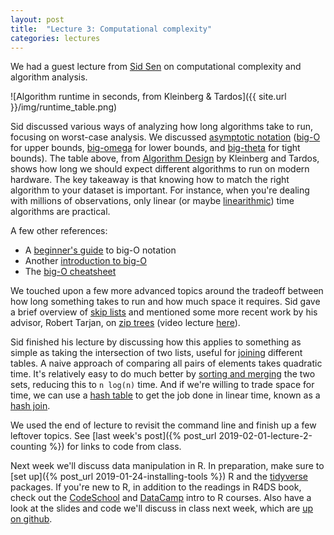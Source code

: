 ```yaml
---
layout: post
title:  "Lecture 3: Computational complexity"
categories: lectures
---
```


We had a guest lecture from [Sid Sen](http://sidsen.org/) on computational complexity and algorithm analysis.

![Algorithm runtime in seconds, from Kleinberg & Tardos]({{ site.url }}/img/runtime_table.png)

Sid discussed various ways of analyzing how long algorithms take to run, focusing on worst-case analysis.
We discussed [asymptotic notation](https://www.khanacademy.org/computing/computer-science/algorithms/asymptotic-notation/a/asymptotic-notation) ([big-O](https://www.khanacademy.org/computing/computer-science/algorithms/asymptotic-notation/a/big-o-notation) for upper bounds, [big-omega](https://www.khanacademy.org/computing/computer-science/algorithms/asymptotic-notation/a/big-big-omega-notation) for lower bounds, and [big-theta](https://www.khanacademy.org/computing/computer-science/algorithms/asymptotic-notation/a/big-big-theta-notation) for tight bounds).
The table above, from [Algorithm Design](https://www.pearsonhighered.com/program/Kleinberg-Algorithm-Design/PGM319216.html) by Kleinberg and Tardos, shows how long we should expect different algorithms to run on modern hardware.
The key takeaway is that knowing how to match the right algorithm to your dataset is important.
For instance, when you're dealing with millions of observations, only linear (or maybe [linearithmic](https://en.wikipedia.org/wiki/Time_complexity#Linearithmic_time)) time algorithms are practical.

A few other references:

* A [beginner's guide](https://rob-bell.net/2009/06/a-beginners-guide-to-big-o-notation/) to big-O notation
* Another [introduction to big-O](https://www.interviewcake.com/article/python/big-o-notation-time-and-space-complexity)
* The [big-O cheatsheet](http://bigocheatsheet.com/)

We touched upon a few more advanced topics around the tradeoff between how long something takes to run and how much space it requires. Sid gave a brief overview of [skip lists](https://brilliant.org/wiki/skip-lists/) and mentioned some more recent work by his advisor, Robert Tarjan, on [zip trees](https://arxiv.org/abs/1806.06726v2) (video lecture [here](https://www.youtube.com/watch?v=NxRXhBur6Xs)).

Sid finished his lecture by discussing how this applies to something as simple as taking the intersection of two lists, useful for [joining](https://en.wikipedia.org/wiki/Join_(SQL)) different tables.
A naive approach of comparing all pairs of elements takes quadratic time.
It's relatively easy to do much better by [sorting and merging](https://en.wikipedia.org/wiki/Sort-merge_join) the two sets, reducing this to `n log(n)` time.
And if we're willing to trade space for time, we can use a [hash table](https://en.wikipedia.org/wiki/Hash_table) to get the job done in linear time, known as a [hash join](https://en.wikipedia.org/wiki/Hash_join).

We used the end of lecture to revisit the command line and finish up a few leftover topics. See [last week's post]({% post_url 2019-02-01-lecture-2-counting %}) for links to code from class.

<!-- 
<center>
<iframe src="//www.slideshare.net/slideshow/embed_code/key/ejmirP42ECxx3f" width="476" height="400" frameborder="0" marginwidth="0" marginheight="0" scrolling="no" style="border:1px solid #CCC; border-width:1px; margin-bottom:5px; max-width: 100%;" allowfullscreen> </iframe>
</center>
-->

Next week we'll discuss data manipulation in R. In preparation, make sure to [set up]({% post_url 2019-01-24-installing-tools %}) R and the [tidyverse](https://www.tidyverse.org) packages. If you're new to R, in addition to the readings in R4DS book, check out the [CodeSchool](http://tryr.codeschool.com) and [DataCamp](https://www.datacamp.com/courses/free-introduction-to-r) intro to R courses. Also have a look at the slides and code we'll discuss in class next week, which are [up on github](https://github.com/jhofman/msd2019/tree/master/lectures/lecture_3).
     
